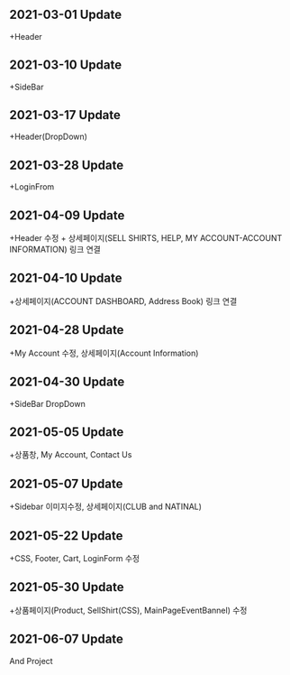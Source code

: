 ## 2021-03-01 Update
+Header

## 2021-03-10 Update
+SideBar

## 2021-03-17 Update
+Header(DropDown)

## 2021-03-28 Update
+LoginFrom

## 2021-04-09 Update
+Header 수정   + 상세페이지(SELL SHIRTS, HELP, MY ACCOUNT-ACCOUNT INFORMATION) 링크 연결

## 2021-04-10 Update
+상세페이지(ACCOUNT DASHBOARD, Address Book) 링크 연결

## 2021-04-28 Update
+My Account 수정, 상세페이지(Account Information)

## 2021-04-30 Update
+SideBar DropDown

## 2021-05-05 Update
+상품창, My Account, Contact Us 

## 2021-05-07 Update
+Sidebar 이미지수정, 상세페이지(CLUB and NATINAL)

## 2021-05-22 Update
+CSS, Footer, Cart, LoginForm 수정

## 2021-05-30 Update
+상품페이지(Product, SellShirt(CSS), MainPageEventBannel) 수정

## 2021-06-07 Update
And Project
